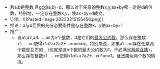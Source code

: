 - 若a,b是整数,且[gcd](https://baike.baidu.com/item/gcd/24166657?fromModule=lemma_inlink)(a,b)=d，那么对于任意的整数x,y,ax+by都一定是d的倍数，特别地，一定存在整数x,y，使ax+by=d成立。
- 证明：![[Pasted image 20230215155456.png]]
- 推论：a与b互质的充分必要条件是存在整数x、y使ax+by=1
- 推广：
	- 设a1,a2,a3......an为n个整数，d是它们的[最大公约数](https://baike.baidu.com/item/%E6%9C%80%E5%A4%A7%E5%85%AC%E7%BA%A6%E6%95%B0?fromModule=lemma_inlink)，那么存在整数x1......xn使得x1*a1+x2*a2+...xn*an=d*。特别来说，如果a1...an存在任意两个数是互质的，（也就是这n个数的最大公约数为1，不必满足[两两互质](https://baike.baidu.com/item/%E4%B8%A4%E4%B8%A4%E4%BA%92%E8%B4%A8/6014796?fromModule=lemma_inlink)），那么存在整数x1......xn使得x1*a1+x2*a2+...xn*an=1。证法类似两个数的情况。